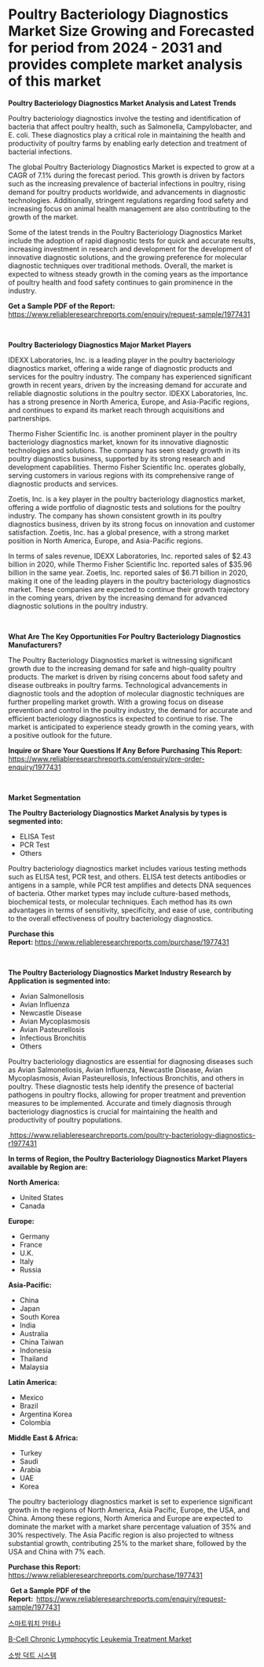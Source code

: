<p><h1>Poultry Bacteriology Diagnostics Market Size Growing and Forecasted for period from 2024 - 2031 and provides complete market analysis of this market</h1></p><p><strong>Poultry Bacteriology Diagnostics Market Analysis and Latest Trends</strong></p>
<p><p>Poultry bacteriology diagnostics involve the testing and identification of bacteria that affect poultry health, such as Salmonella, Campylobacter, and E. coli. These diagnostics play a critical role in maintaining the health and productivity of poultry farms by enabling early detection and treatment of bacterial infections.</p><p>The global Poultry Bacteriology Diagnostics Market is expected to grow at a CAGR of 7.1% during the forecast period. This growth is driven by factors such as the increasing prevalence of bacterial infections in poultry, rising demand for poultry products worldwide, and advancements in diagnostic technologies. Additionally, stringent regulations regarding food safety and increasing focus on animal health management are also contributing to the growth of the market.</p><p>Some of the latest trends in the Poultry Bacteriology Diagnostics Market include the adoption of rapid diagnostic tests for quick and accurate results, increasing investment in research and development for the development of innovative diagnostic solutions, and the growing preference for molecular diagnostic techniques over traditional methods. Overall, the market is expected to witness steady growth in the coming years as the importance of poultry health and food safety continues to gain prominence in the industry.</p></p>
<p><strong>Get a Sample PDF of the Report:&nbsp;</strong> <a href="https://www.reliableresearchreports.com/enquiry/request-sample/1977431">https://www.reliableresearchreports.com/enquiry/request-sample/1977431</a></p>
<p>&nbsp;</p>
<p><strong>Poultry Bacteriology Diagnostics Major Market Players</strong></p>
<p><p>IDEXX Laboratories, Inc. is a leading player in the poultry bacteriology diagnostics market, offering a wide range of diagnostic products and services for the poultry industry. The company has experienced significant growth in recent years, driven by the increasing demand for accurate and reliable diagnostic solutions in the poultry sector. IDEXX Laboratories, Inc. has a strong presence in North America, Europe, and Asia-Pacific regions, and continues to expand its market reach through acquisitions and partnerships.</p><p>Thermo Fisher Scientific Inc. is another prominent player in the poultry bacteriology diagnostics market, known for its innovative diagnostic technologies and solutions. The company has seen steady growth in its poultry diagnostics business, supported by its strong research and development capabilities. Thermo Fisher Scientific Inc. operates globally, serving customers in various regions with its comprehensive range of diagnostic products and services.</p><p>Zoetis, Inc. is a key player in the poultry bacteriology diagnostics market, offering a wide portfolio of diagnostic tests and solutions for the poultry industry. The company has shown consistent growth in its poultry diagnostics business, driven by its strong focus on innovation and customer satisfaction. Zoetis, Inc. has a global presence, with a strong market position in North America, Europe, and Asia-Pacific regions.</p><p>In terms of sales revenue, IDEXX Laboratories, Inc. reported sales of $2.43 billion in 2020, while Thermo Fisher Scientific Inc. reported sales of $35.96 billion in the same year. Zoetis, Inc. reported sales of $6.71 billion in 2020, making it one of the leading players in the poultry bacteriology diagnostics market. These companies are expected to continue their growth trajectory in the coming years, driven by the increasing demand for advanced diagnostic solutions in the poultry industry.</p></p>
<p>&nbsp;</p>
<p><strong>What Are The Key Opportunities For Poultry Bacteriology Diagnostics Manufacturers?</strong></p>
<p><p>The Poultry Bacteriology Diagnostics market is witnessing significant growth due to the increasing demand for safe and high-quality poultry products. The market is driven by rising concerns about food safety and disease outbreaks in poultry farms. Technological advancements in diagnostic tools and the adoption of molecular diagnostic techniques are further propelling market growth. With a growing focus on disease prevention and control in the poultry industry, the demand for accurate and efficient bacteriology diagnostics is expected to continue to rise. The market is anticipated to experience steady growth in the coming years, with a positive outlook for the future.</p></p>
<p><strong>Inquire or Share Your Questions If Any Before Purchasing This Report:</strong> <a href="https://www.reliableresearchreports.com/enquiry/pre-order-enquiry/1977431">https://www.reliableresearchreports.com/enquiry/pre-order-enquiry/1977431</a></p>
<p>&nbsp;</p>
<p><strong>Market Segmentation</strong></p>
<p><strong>The Poultry Bacteriology Diagnostics Market Analysis by types is segmented into:</strong></p>
<p><ul><li>ELISA Test</li><li>PCR Test</li><li>Others</li></ul></p>
<p><p>Poultry bacteriology diagnostics market includes various testing methods such as ELISA test, PCR test, and others. ELISA test detects antibodies or antigens in a sample, while PCR test amplifies and detects DNA sequences of bacteria. Other market types may include culture-based methods, biochemical tests, or molecular techniques. Each method has its own advantages in terms of sensitivity, specificity, and ease of use, contributing to the overall effectiveness of poultry bacteriology diagnostics.</p></p>
<p><strong>Purchase this Report:&nbsp;</strong><a href="https://www.reliableresearchreports.com/purchase/1977431">https://www.reliableresearchreports.com/purchase/1977431</a></p>
<p>&nbsp;</p>
<p><strong>The Poultry Bacteriology Diagnostics Market Industry Research by Application is segmented into:</strong></p>
<p><ul><li>Avian Salmonellosis</li><li>Avian Influenza</li><li>Newcastle Disease</li><li>Avian Mycoplasmosis</li><li>Avian Pasteurellosis</li><li>Infectious Bronchitis</li><li>Others</li></ul></p>
<p><p>Poultry bacteriology diagnostics are essential for diagnosing diseases such as Avian Salmonellosis, Avian Influenza, Newcastle Disease, Avian Mycoplasmosis, Avian Pasteurellosis, Infectious Bronchitis, and others in poultry. These diagnostic tests help identify the presence of bacterial pathogens in poultry flocks, allowing for proper treatment and prevention measures to be implemented. Accurate and timely diagnosis through bacteriology diagnostics is crucial for maintaining the health and productivity of poultry populations.</p></p>
<p><a href="https://www.reliableresearchreports.com/poultry-bacteriology-diagnostics-r1977431">&nbsp;https://www.reliableresearchreports.com/poultry-bacteriology-diagnostics-r1977431</a></p>
<p><strong>In terms of Region, the Poultry Bacteriology Diagnostics Market Players available by Region are:</strong></p>
<p>
    <p> <strong> North America: </strong>
        <ul>
            <li>United States</li>
            <li>Canada</li>
        </ul>
        </p> 
    <p> <strong> Europe: </strong>
        <ul>
            <li>Germany</li>
            <li>France</li>
            <li>U.K.</li>
            <li>Italy</li>
            <li>Russia</li>
        </ul>
        </p> 
    <p> <strong> Asia-Pacific: </strong>
        <ul>
            <li>China</li>
            <li>Japan</li>
            <li>South Korea</li>
            <li>India</li>
            <li>Australia</li>
            <li>China Taiwan</li>
            <li>Indonesia</li>
            <li>Thailand</li>
            <li>Malaysia</li>
        </ul>
        </p> 
    <p> <strong> Latin America: </strong>
        <ul>
            <li>Mexico</li>
            <li>Brazil</li>
            <li>Argentina Korea</li>
            <li>Colombia</li>
        </ul>
        </p> 
    <p> <strong> Middle East & Africa: </strong>
        <ul>
            <li>Turkey</li>
            <li>Saudi</li>
            <li>Arabia</li>
            <li>UAE</li>
            <li>Korea</li>
        </ul>
    </p>
    </p>
<p><p>The poultry bacteriology diagnostics market is set to experience significant growth in the regions of North America, Asia Pacific, Europe, the USA, and China. Among these regions, North America and Europe are expected to dominate the market with a market share percentage valuation of 35% and 30% respectively. The Asia Pacific region is also projected to witness substantial growth, contributing 25% to the market share, followed by the USA and China with 7% each.</p></p>
<p><strong>Purchase this Report: </strong><a href="https://www.reliableresearchreports.com/purchase/1977431">https://www.reliableresearchreports.com/purchase/1977431</a></p>
<p>&nbsp;<strong>Get a Sample PDF of the Report:&nbsp;&nbsp;</strong><a href="https://www.reliableresearchreports.com/enquiry/request-sample/1977431">https://www.reliableresearchreports.com/enquiry/request-sample/1977431</a></p>
<p><strong></strong></p>
<p><p><a href="https://medium.com/@hugofirst44/%EC%8A%A4%EB%A7%88%ED%8A%B8%EC%9B%8C%EC%B9%98-%EC%95%88%ED%85%8C%EB%82%98-%EC%8B%9C%EC%9E%A5-%EC%9D%B8%EC%82%AC%EC%9D%B4%ED%8A%B8-%EC%8B%9C%EC%9E%A5-%EB%8F%99%ED%96%A5-%EC%84%B1%EC%9E%A5-2024%EB%85%84%EB%B6%80%ED%84%B0-2031%EB%85%84%EA%B9%8C%EC%A7%80-%EC%98%88%EC%B8%A1%EB%90%9C-%EA%B2%83-2c72305f5c68">스마트워치 안테나</a></p><p><a href="https://github.com/LeilaniWyman2021/Market-Research-Report-List-1/blob/main/b-cell-chronic-lymphocytic-leukemia-treatment-market.md">B-Cell Chronic Lymphocytic Leukemia Treatment Market</a></p><p><a href="https://medium.com/@johnjames655/%ED%99%94%EC%9E%AC-%EB%8D%95%ED%8A%B8-%EC%8B%9C%EC%8A%A4%ED%85%9C-%EC%8B%9C%EC%9E%A5-%EC%9D%B8%EC%82%AC%EC%9D%B4%ED%8A%B8-%EC%8B%9C%EC%9E%A5-%EB%8F%99%ED%96%A5-%EC%84%B1%EC%9E%A5-2024%EB%85%84%EB%B6%80%ED%84%B0-2031%EB%85%84%EA%B9%8C%EC%A7%80%EC%9D%98-%EC%98%88%EC%B8%A1-c62fbd1d0aa6">소방 덕트 시스템</a></p></p>